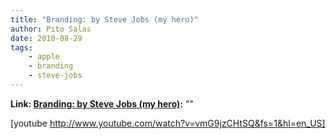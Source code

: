 ```yaml
---
title: "Branding: by Steve Jobs (my hero)"
author: Pito Salas
date: 2010-08-29
tags:
    - apple
    - branding
    - steve-jobs
---
```


**Link: [Branding: by Steve Jobs (my hero)](None):** ""

[youtube http://www.youtube.com/watch?v=vmG9jzCHtSQ&fs=1&hl=en_US]



